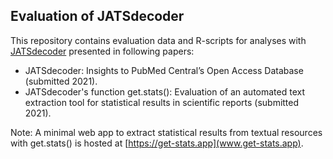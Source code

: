 ## Evaluation of JATSdecoder
This repository contains evaluation data and R-scripts for analyses with [JATSdecoder](https://github.com/ingmarboeschen/JATSdecoder) presented in following papers:
- JATSdecoder: Insights to PubMed Central’s Open Access Database (submitted 2021).
- JATSdecoder's function get.stats(): Evaluation of an automated text extraction tool for statistical results in scientific reports (submitted 2021).

Note: A minimal web app to extract statistical results from textual resources with get.stats() is hosted at [https://get-stats.app](www.get-stats.app).

